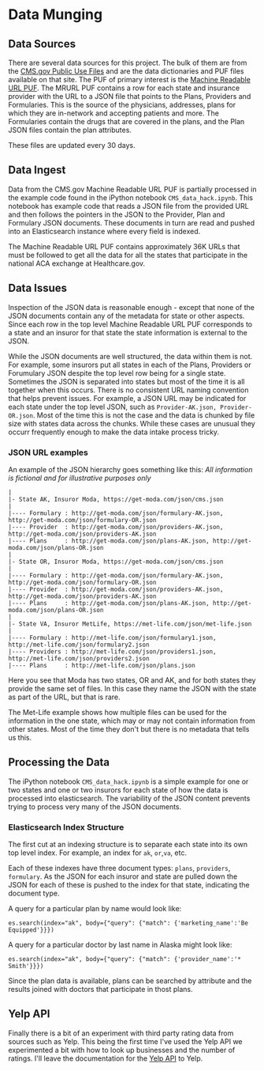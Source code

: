 # Data Munging

## Data Sources

There are several data sources for this project. The bulk of them are from the [CMS.gov Public Use Files](https://www.cms.gov/CCIIO/Resources/Data-Resources/marketplace-puf.html) and are the data dictionaries and PUF files available on that site. The PUF of primary interest is the [Machine Readable URL PUF](http://download.cms.gov/marketplace-puf/2016/machine-readable-url-puf.zip). The MRURL PUF contains a row for each state and insurance provider with the URL to a JSON file that points to the Plans, Providers and Formularies. This is the source of the physicians, addresses, plans for which they are in-network and accepting patients and more. The Formularies contain the drugs that are covered in the plans, and the Plan JSON files contain the plan attributes.

These files are updated every 30 days.

## Data Ingest

Data from the CMS.gov Machine Readable URL PUF is partially processed in the example code found in the iPython notebook `CMS_data_hack.ipynb`. This notebook has example code that reads a JSON file from the provided URL and then follows the pointers in the JSON to the Provider, Plan and Formulary JSON documents. These documents in turn are read and pushed into an Elasticsearch instance where every field is indexed.

The Machine Readable URL PUF contains approximately 36K URLs that must be followed to get all the data for all the states that participate in the national ACA exchange at Healthcare.gov.

## Data Issues

Inspection of the JSON data is reasonable enough - except that none of the JSON documents contain any of the metadata for state or other aspects. Since each row in the top level Machine Readable URL PUF corresponds to a state and an insuror for that state the state information is external to the JSON.

While the JSON documents are well structured, the data within them is not. For example, some insurors put all states in each of the Plans, Providers or Forumulary JSON despite the top level row being for a single state. Sometimes the JSON is separated into states but most of the time it is all together when this occurs. There is no consistent URL naming convention that helps prevent issues. For example, a JSON URL may be indicated for each state under the top level JSON, such as `Provider-AK.json, Provider-OR.json`. Most of the time this is not the case and the data is chunked by file size with states data across the chunks. While these cases are unusual they occurr frequently enough to make the data intake process tricky.

### JSON URL examples
An example of the JSON hierarchy goes something like this: *All information is fictional and for illustrative purposes only*

	|
	|- State AK, Insuror Moda, https://get-moda.com/json/cms.json
	|
	|---- Formulary : http://get-moda.com/json/formulary-AK.json, http://get-moda.com/json/formulary-OR.json
	|---- Provider  : http://get-moda.com/json/providers-AK.json, http://get-moda.com/json/providers-AK.json
	|---- Plans     : http://get-moda.com/json/plans-AK.json, http://get-moda.com/json/plans-OR.json
	|
	|- State OR, Insuror Moda, https://get-moda.com/json/cms.json
	|
	|---- Formulary : http://get-moda.com/json/formulary-AK.json, http://get-moda.com/json/formulary-OR.json
	|---- Provider  : http://get-moda.com/json/providers-AK.json, http://get-moda.com/json/providers-AK.json
	|---- Plans     : http://get-moda.com/json/plans-AK.json, http://get-moda.com/json/plans-OR.json
	|	
	|- State VA, Insuror MetLife, https://met-life.com/json/met-life.json
	|
	|---- Formulary : http://met-life.com/json/formulary1.json, http://met-life.com/json/formulary2.json
	|---- Providers : http://met-life.com/json/providers1.json, http://met-life.com/json/providers2.json
	|---- Plans     : http://met-life.com/json/plans.json


Here you see that Moda has two states, OR and AK, and for both states they provide the same set of files. In this case they name the JSON with the state as part of the URL, but that is rare.

The Met-Life example shows how multiple files can be used for the information in the one state, which may or may not contain information from other states. Most of the time they don't but there is no metadata that tells us this.

## Processing the Data

The iPython notebook `CMS_data_hack.ipynb` is a simple example for one or two states and one or two insurors for each state of how the data is processed into elasticsearch. The variability of the JSON content prevents trying to process very many of the JSON documents.

### Elasticsearch Index Structure

The first cut at an indexing structure is to separate each state into its own top level index. For example, an index for `ak`, `or`,`va`, etc. 

Each of these indexes have three document types: `plans`, `providers`, `formulary`. As the JSON for each insuror and state are pulled down the JSON for each of these is pushed to the index for that state, indicating the document type.

A query for a particular plan by name would look like:

	es.search(index="ak", body={"query": {"match": {'marketing_name':'Be Equipped'}}})

A query for a particular doctor by last name in Alaska might look like:

	es.search(index="ak", body={"query": {"match": {'provider_name':'* Smith'}}})

Since the plan data is available, plans can be searched by attribute and the results joined with doctors that participate in thost plans.

## Yelp API

Finally there is a bit of an experiment with third party rating data from sources such as Yelp. This being the first time I've used the Yelp API we experimented a bit with how to look up businesses and the number of ratings. I'll leave the documentation for the [Yelp API](https://www.yelp.com/developers/documentation/v2/overview) to Yelp.